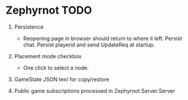 # Zephyrnot TODO

1. Persistence

   * Reopening page in browser should return to where it left.
     Persist chat.
     Persist playerid and send UpdateReq at startup.

2. Placement mode checkbox

   * One click to select a node.

3. GameState JSON text for copy/restore

4. Public game subscriptions processed in Zephyrnot.Server.Server
